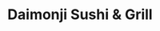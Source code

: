 ---
layout: place
title: "Daimonji Sushi & Grill"
permalink: /washington/seattle/daimonji-sushi-grill.html
stateAbbr: WA
stateName: Washington
cityName: Seattle
seo:
  name: "Daimonji Sushi & Grill"
  type: Restaurant
  links: https://daimonji.square.site/
description: "Looking for sushi in Seattle, Washington? Check out Daimonji Sushi & Grill for a delightful Japanese dining experience. Enjoy a variety of sushi and other di..."
place_id: ChIJz6StMetBkFQR5RQJKxw12U0
photos:
  - name: >-
      places/ChIJz6StMetBkFQR5RQJKxw12U0/photos/AeeoHcL7nT0q5X1ACOchjCFFtKESSIjmmRFeXm0LjqM5IKGXKdmi37AIAsK1OoeoNW7UD_f0HRyR5GOLak9j0iBqEfD9u_RNWOGGXM3T0ib-6kJFBBUrt84LWbEsGMMkXpKZIF1Mu0WtDEwgU9Da4NeTkQtx9983kFl-X6b8nCXCdBM9FbSLvJih8PIiBmg9IbeuYjJXHWnAIij8OAjUOV21cOcOM1Euillmk4er4XzSRobzOZxROteVOf-ismgM7G2AXO45jLkw3tQFTVb_dyMURg6QvQ2skoB5P9CFiiU_cfEZVs4u4stXP0k8mxK4kqhArpd6J811Sy0TUv_9i-t4736ve0kdyAD8VyMZMROeL6Z-D_rbm6zPy58PyBq9G-NBVs_VWLjWpaQuZQh2SFEK9betbSkWpXC9yB7-zE77FxfPanMh
    widthPx: 2560
    heightPx: 1440
    authorAttributions:
      - displayName: PinetopJackson
        uri: https://maps.google.com/maps/contrib/117310322226792081185
        photoUri: >-
          https://lh3.googleusercontent.com/a-/ALV-UjW0dHApm0hasFJBXKRwoaclSEV_WcfriKyPK17_-ZFMwiNF64_h=s100-p-k-no-mo
    flagContentUri: >-
      https://www.google.com/local/imagery/report/?cb_client=maps_api_places.places_api&image_key=!1e10!2sCIHM0ogKEICAgIDK8pnY6wE&hl=en-US
    googleMapsUri: >-
      https://www.google.com/maps/place//data=!3m4!1e2!3m2!1sCIHM0ogKEICAgIDK8pnY6wE!2e10!4m2!3m1!1s0x549041eb31ada4cf:0x4dd9351c2b0914e5
  - name: >-
      places/ChIJz6StMetBkFQR5RQJKxw12U0/photos/AeeoHcIWDlkliA0NFIFVOaXVTqpLk07JH1_BkjoANNkpLQxYgfyUDgKJuF8F4KfeADbXhx4vPj0V0N4VafW2pf7mda2STAy5YBWsPPHCg4zBSjA_--WJDFbM6gX3NysdyzVDpbncjMvKnrfqawtwb2hbrtBxqTLITbtZQy0uxi9qgCHbKv4Jppdnc_4_S8JljC8yPV70jGTy8P6_0UldqWlcMYVWq6vS1pmXYdEPNmCnUc1J5_4PRmFLI4JpEEO-XtTfOiMHFrbMwdH6t8CxCfEOBR2lm8kvHTKSoX8EQALIzj9Epg
    widthPx: 508
    heightPx: 717
    authorAttributions:
      - displayName: Daimonji Sushi & Grill
        uri: https://maps.google.com/maps/contrib/118288395264459813482
        photoUri: >-
          https://lh3.googleusercontent.com/a-/ALV-UjU4VtrYFjNufcxt2npF0m9yHZq5fByqOZajRicOJ-0ybzXpkk4=s100-p-k-no-mo
    flagContentUri: >-
      https://www.google.com/local/imagery/report/?cb_client=maps_api_places.places_api&image_key=!1e10!2sAF1QipMk2do2WDjfGO_YdejhEJYkezVDOV-xeYWQZB_N&hl=en-US
    googleMapsUri: >-
      https://www.google.com/maps/place//data=!3m4!1e2!3m2!1sAF1QipMk2do2WDjfGO_YdejhEJYkezVDOV-xeYWQZB_N!2e10!4m2!3m1!1s0x549041eb31ada4cf:0x4dd9351c2b0914e5
  - name: >-
      places/ChIJz6StMetBkFQR5RQJKxw12U0/photos/AeeoHcKfGnL6I4ocHsgTMuTqiB_r4a-DiUxYaZ05ycGEhmCzqirU1kVBq5N9CCU3oyNfTnTvvb1qd0VlwsbfHwy85U8UOTCyHPmuppWoVxHeAWmj46hGxWE3mUJHEAaws1W1pNnWDLTb_EMs58b9QKf7utjuUgG6_pV5pdo0YNsDmNJiM12faHQ8bmC7RZ8ChvMDAQOG8jLd40sSlKLOMG4DW9pk92VSEiPY0ZNC6GvrMJs36lecdOiKHh77Wei2XcZY9ocUwkWPRSNLgPACAqVwcxFramPzrnxWZL33BeHOZrCjhCA8p9e_zfiZH2q5E2KUj01fuT_rcqINjmsrqaJ-Xwt_I4-VhrUI9pfI4PaCNQrQBeZOigUhARZX2_OIE7ry7nbEJSPGYGl4bSEwZ0j26CY8IvJ2CD-KuwfUSrSnmujyeA
    widthPx: 4080
    heightPx: 3072
    authorAttributions:
      - displayName: j spain Greene
        uri: https://maps.google.com/maps/contrib/118112434951271631467
        photoUri: >-
          https://lh3.googleusercontent.com/a-/ALV-UjVISQCAOieSQR7yzOV4rBirKZmMNFTQ0-NuKP7kx52ZPGs4BF6p=s100-p-k-no-mo
    flagContentUri: >-
      https://www.google.com/local/imagery/report/?cb_client=maps_api_places.places_api&image_key=!1e10!2sCIHM0ogKEICAgICn7_qFNA&hl=en-US
    googleMapsUri: >-
      https://www.google.com/maps/place//data=!3m4!1e2!3m2!1sCIHM0ogKEICAgICn7_qFNA!2e10!4m2!3m1!1s0x549041eb31ada4cf:0x4dd9351c2b0914e5
  - name: >-
      places/ChIJz6StMetBkFQR5RQJKxw12U0/photos/AeeoHcJW005eiLtNPaEgoBGVcWOIJkPaz4hu29H7lpsUfN1-dAqwPoQXJnMujqakxaGpY83K57mi5ZzvcsuGkEP-6nixx5ZOnTfGTSMyWiwbHzUA4MpyRHGgZVqfwOJtPd4KZ1pO6PmBX4SbJNkk16kYClnMwwzu3cKUYB2BV7kn53gKMClUZDv7XCVwcHj_2cpKJTT_s7RdASNi5MiFS9gFwVj8BLklZOYfCoujynrU3iBhjS5O3crbNv_v3iFISYQkzHm5tW6nmoLnheuHr6xQN-Hi6iy9PTi4zNGshuUoSO1aVzlzB9U0Qxkf6d1LoZAzRf53WPsftWCe1vxU3I9JsKH6a36wkdh9A1SgGzSPKz8HhGLWoRPkzIgLd3Mm1zty0v_T1tFWk_T-Q0S3vjriWbMeJJcPPo8v1f9hKFxFH7VEnQ
    widthPx: 4032
    heightPx: 3024
    authorAttributions:
      - displayName: S Mayeda
        uri: https://maps.google.com/maps/contrib/105461354111378005803
        photoUri: >-
          https://lh3.googleusercontent.com/a-/ALV-UjV3hdSXSsl1FpOmi0HFPGvGRYJdFLho83316PrsoeZGipyzeRg=s100-p-k-no-mo
    flagContentUri: >-
      https://www.google.com/local/imagery/report/?cb_client=maps_api_places.places_api&image_key=!1e10!2sCIHM0ogKEICAgIC_q6zyIw&hl=en-US
    googleMapsUri: >-
      https://www.google.com/maps/place//data=!3m4!1e2!3m2!1sCIHM0ogKEICAgIC_q6zyIw!2e10!4m2!3m1!1s0x549041eb31ada4cf:0x4dd9351c2b0914e5
  - name: >-
      places/ChIJz6StMetBkFQR5RQJKxw12U0/photos/AeeoHcIY4gQ_I1gCwFSrNj9ymYZq1TptM4TewU7CHBGW_bIQ1zOYds9jNzExAjuW5FruF7gjFo5dk7VRGcXds4ZLZjyPzW_UkiixOCaMl6tJA6VRiJ8L9dCSgWvG6YrDSM4zbU-D-AwmDEWLXRFcdIAwcHqNJehQesRG9BeBDGDPW_PDjZL8JDkT-Nx6O6cS44zhO-rl_hY3B0BJ9GGDAK7SJxCYaLjf_T2KgurjPGOohFecz2lcR6A_OLUa8PCsG5eQL_sJKynNjTgyp3GOE_lvWFmvkxv_O3v8fLMBeEPbcm91yRSdWgU4vQmbgCrJPaQPv2TVMddOfiBRE1ots9dkhI9mYcXwVz4120Lk3Nryrw9dNc678Hfzy-12HXEB73I5LvN_5gqgx2HSP7kNb8AKHVYHbV51iwX6MkargNis1rE
    widthPx: 3739
    heightPx: 4800
    authorAttributions:
      - displayName: Richie D.
        uri: https://maps.google.com/maps/contrib/105659864852707470463
        photoUri: >-
          https://lh3.googleusercontent.com/a/ACg8ocIcBzOEwZRjF-wmjXBIfdTULy50XsN8VO_v4I4Cpb1FYKU_ZBI=s100-p-k-no-mo
    flagContentUri: >-
      https://www.google.com/local/imagery/report/?cb_client=maps_api_places.places_api&image_key=!1e10!2sCIHM0ogKEICAgIDf0uj3UA&hl=en-US
    googleMapsUri: >-
      https://www.google.com/maps/place//data=!3m4!1e2!3m2!1sCIHM0ogKEICAgIDf0uj3UA!2e10!4m2!3m1!1s0x549041eb31ada4cf:0x4dd9351c2b0914e5
  - name: >-
      places/ChIJz6StMetBkFQR5RQJKxw12U0/photos/AeeoHcJ5840Op52w2RXI9Pyaw8Hwgp8Ys9wKkAifR6CqWqqqvadvT8inlT7a-AMzKx2M-aV-TN4zOa6zAWSF7mwJem2w5PKox2XTkB03plaZloLst0m2_5CSml33o_33W2C8ZrQplbAV2vxs2Dck56ig-jNWShtpGUGRl0oRkXIlrD0lyNlfPiW48VxNLiv_fnvWv-Z-8zGXemltxnonoYzP_OkjXJdPsWeN2fpEQqHq2YhhI5hnxsnFnDl0jKWSfAzYgDWSc6zV2IVkeVm0KVIfH-l1ru8VIuqAo4zMO0hdxL2zOp1RrC4tuV0S9ZdtAO2kGZNDIYdNqhyuJH1xGQNmb4LHTFWq5ed0aI7UUpgWgEs0SKfDTBUBLe1Qebn2SjqpDtBCGhq58wR-iNgywlfHdOVpvT0YpBMlPjoX0CTP4JD4wA
    widthPx: 4000
    heightPx: 3000
    authorAttributions:
      - displayName: Liz Santos
        uri: https://maps.google.com/maps/contrib/117423635218752388048
        photoUri: >-
          https://lh3.googleusercontent.com/a-/ALV-UjXvGlMUQ0L6KxabfTXzIlaWKBeHiRY0iZK37-0zGKCCjublWs7FmQ=s100-p-k-no-mo
    flagContentUri: >-
      https://www.google.com/local/imagery/report/?cb_client=maps_api_places.places_api&image_key=!1e10!2sCIHM0ogKEICAgICdke6YaQ&hl=en-US
    googleMapsUri: >-
      https://www.google.com/maps/place//data=!3m4!1e2!3m2!1sCIHM0ogKEICAgICdke6YaQ!2e10!4m2!3m1!1s0x549041eb31ada4cf:0x4dd9351c2b0914e5
  - name: >-
      places/ChIJz6StMetBkFQR5RQJKxw12U0/photos/AeeoHcIBoT-JrY1pdyZXKs715XTqbKN5C7GZzdvaToUjBt7npzfBLnDoJfqSyyziznlKBvz5mDNw2uWYhn8a67SDfrp5H4Et1kVT1pq6mepKyjP58zEY2_FD4yFo9d8LMMI8qUAGhMFYcsqMc8UHdC6mggOv14XyLvMepkMtmv3ywv-910Xd1_P3NmzGu502_8wXQjobyS0Y44OEsQjhX4WepYXIQ-XkU0pIC7_1hOxZqhbotjxfma3-Omeavz7LFs0fMYmL6GdWSKOSExu4HU-hhsexTocV5F0F04Ut5OJAm_Wv8yRt8tx045ShTYSY3iVjTSZ7fiJ6eWARpezsg7FZf5nvdJl8pDvePYIDRPanoh8wPWwK8K1jbzPEFRaQ4Py-tlCe2N1MwGmYWEBz6ShRkDWrneHbkWaDo034x8B8PAo
    widthPx: 3024
    heightPx: 4032
    authorAttributions:
      - displayName: Marco Deppe
        uri: https://maps.google.com/maps/contrib/110991277612525920121
        photoUri: >-
          https://lh3.googleusercontent.com/a/ACg8ocKKhpN0CmAfWxS7-2pJQzEkgZP84alabUO92cB6RKrrB_tlmQMQ=s100-p-k-no-mo
    flagContentUri: >-
      https://www.google.com/local/imagery/report/?cb_client=maps_api_places.places_api&image_key=!1e10!2sCIHM0ogKEICAgIC6lpyiEA&hl=en-US
    googleMapsUri: >-
      https://www.google.com/maps/place//data=!3m4!1e2!3m2!1sCIHM0ogKEICAgIC6lpyiEA!2e10!4m2!3m1!1s0x549041eb31ada4cf:0x4dd9351c2b0914e5
  - name: >-
      places/ChIJz6StMetBkFQR5RQJKxw12U0/photos/AeeoHcIOQ0l_isOi-QRko3A9w-jcmj8Nwhofbe3CMJTXjS2dF4VcIMHK-bwBo1kjj-dyJnHaS-G3Bi7YA3m7he72emBem_F9TtJEKcYzKpsB9YXT_M51PQi-QlLIrz8-kqMvuPJoh02anzQfETEDr64mBgfCluaKHRzuRlJzDd3kGz2Lj1rC9w-iPG81mkKNdLz4m3Naxl5mWN-b3fTzJNXD28aJiDeDp9x8XijQdd01oGXUbC4PBi6rKwCCOg9bQyI8iHK9lcCRAiYoMk_AqSnmUtdWNa9tC0-fUmYIdqhaX2R9Q1j933NDWUEZS7SiN8OTAu9vsUwQQDIysJScQzpbIZKxBnG7l0ApvPDcPgdaSW1fHC4NXBsoJTjkZQQIbmDLCBEe9o2dOiwoOEF6pfv_R_zGpkUPiICoO4V1znKRBYR-fI4
    widthPx: 4032
    heightPx: 3024
    authorAttributions:
      - displayName: Linus Willson
        uri: https://maps.google.com/maps/contrib/110935018995828889280
        photoUri: >-
          https://lh3.googleusercontent.com/a-/ALV-UjV6k0m9dq_mKJ6l5mub01XweMpHPYdI9llr_jGRCVtigxT6-1B1=s100-p-k-no-mo
    flagContentUri: >-
      https://www.google.com/local/imagery/report/?cb_client=maps_api_places.places_api&image_key=!1e10!2sCIHM0ogKEICAgID4gb6YsQE&hl=en-US
    googleMapsUri: >-
      https://www.google.com/maps/place//data=!3m4!1e2!3m2!1sCIHM0ogKEICAgID4gb6YsQE!2e10!4m2!3m1!1s0x549041eb31ada4cf:0x4dd9351c2b0914e5
  - name: >-
      places/ChIJz6StMetBkFQR5RQJKxw12U0/photos/AeeoHcJKulAlFefSaXuyaMRXI2HjbGB2wP0j-tQcPrI_FV7h221yBTJ5wX5GSLb7YZ7c9FfkAod29v1OR8uQuUEfAqigACGp92S5YghPWxZZ6JPJ1doBkv7OocnqwkaNEEpS4bYex3AY4CsiNsUprNAyIsGN1KL4cW73-OIHk8yHdEiFctO8_iyASldUQCVymEF062YkFVPodI8BJiWqiyHFTExYics5_gdE48g6pw2MTKcUbsp2ZjY4hU14JGDtxiD6cDiHdO3Dh9KCTnClkTvAY8wc10pVg70xsQenPPwFSxAjmXXv2JEfJk9ma8sloYIQ3QU1K3bRW7ywt5ArnzHjlL70dnQ2rWrdXvYSFuhRE-kKFzZO0Y93rhUwmOYm-fCYm4Oy0swyp1ZOXPtZKf8NNJ9llsJa2cqGPSJs-xgrPUzaodRZ
    widthPx: 3024
    heightPx: 4032
    authorAttributions:
      - displayName: S Mayeda
        uri: https://maps.google.com/maps/contrib/105461354111378005803
        photoUri: >-
          https://lh3.googleusercontent.com/a-/ALV-UjV3hdSXSsl1FpOmi0HFPGvGRYJdFLho83316PrsoeZGipyzeRg=s100-p-k-no-mo
    flagContentUri: >-
      https://www.google.com/local/imagery/report/?cb_client=maps_api_places.places_api&image_key=!1e10!2sCIHM0ogKEICAgIC_q6zyowE&hl=en-US
    googleMapsUri: >-
      https://www.google.com/maps/place//data=!3m4!1e2!3m2!1sCIHM0ogKEICAgIC_q6zyowE!2e10!4m2!3m1!1s0x549041eb31ada4cf:0x4dd9351c2b0914e5
  - name: >-
      places/ChIJz6StMetBkFQR5RQJKxw12U0/photos/AeeoHcLAn21_f-GdEebv3zV2D2JstFGOadh7e7JsVZTtF2lwL2zOVFM7cly1K1FIshWxGbWF6VMoL4wFmPYO-1y4Q09n9K-rOGQxRJv0Wkv6XvwYBIdG8vPUJpLT45jwgrNwumD7BRPp5zOYIjUOevs1lwqwQOZmY9ZjJS4qFxnQzV4q5uZyMJpqXY--206kGU99zFfcbCuycm8LyWJB0XnYnSIyAkF-daSoR1RCuZLdG5fGJaYb2wSd8g1Li7fMa0gXCDNyWgHQRcmPms6jLv5bFQllLyYd0vMWLyjjRhlwrEQpdXqd2tRmhXpvfkToUw9W0TjdjpLt0xuuSCJUMrGJOjeHdA8mYMGU7cdZwqC55PjPG7CzChWxIDWLyrPh1IfsVKkApTI2gtBgOIDSlEDI7-wOV50wO03d3B0oWnNywudmEQ
    widthPx: 4000
    heightPx: 1800
    authorAttributions:
      - displayName: Aaron Stenehjem
        uri: https://maps.google.com/maps/contrib/101938780889768792935
        photoUri: >-
          https://lh3.googleusercontent.com/a-/ALV-UjVSXNMwc0l99vf7sChYucy6vw8-LvSDFkeY099vSyNw06ZCcINXOw=s100-p-k-no-mo
    flagContentUri: >-
      https://www.google.com/local/imagery/report/?cb_client=maps_api_places.places_api&image_key=!1e10!2sCIHM0ogKEICAgID2-OH2FQ&hl=en-US
    googleMapsUri: >-
      https://www.google.com/maps/place//data=!3m4!1e2!3m2!1sCIHM0ogKEICAgID2-OH2FQ!2e10!4m2!3m1!1s0x549041eb31ada4cf:0x4dd9351c2b0914e5
address: '5963 Corson Ave S #194, Seattle, WA 98108, USA'
street: '5963 Corson Ave S #194'
city: Seattle
state: WA
zip: '98108'
country: USA
neighborhood: Greater Duwamish
latitude: '47.547633'
longitude: '-122.322582'
accessibility_options:
  wheelchairAccessibleParking: true
  wheelchairAccessibleEntrance: true
  wheelchairAccessibleRestroom: true
  wheelchairAccessibleSeating: true
business_status: OPERATIONAL
name: Daimonji Sushi & Grill
google_maps_links:
  directionsUri: >-
    https://www.google.com/maps/dir//''/data=!4m7!4m6!1m1!4e2!1m2!1m1!1s0x549041eb31ada4cf:0x4dd9351c2b0914e5!3e0
  placeUri: https://maps.google.com/?cid=5609573205964035301
  writeAReviewUri: >-
    https://www.google.com/maps/place//data=!4m3!3m2!1s0x549041eb31ada4cf:0x4dd9351c2b0914e5!12e1
  reviewsUri: >-
    https://www.google.com/maps/place//data=!4m4!3m3!1s0x549041eb31ada4cf:0x4dd9351c2b0914e5!9m1!1b1
  photosUri: >-
    https://www.google.com/maps/place//data=!4m3!3m2!1s0x549041eb31ada4cf:0x4dd9351c2b0914e5!10e5
primary_type: Sushi Restaurant
opening_hours:
  regular: null
  current: null
secondary_opening_hours:
  regular:
    weekdayDescriptions: null
    type: null
  current:
    weekdayDescriptions: null
    type: null
phone: (206) 762-7820
price_level: PRICE_LEVEL_MODERATE
price_range: $20 &ndash; $30
rating: '4.5'
rating_count: 404
website: https://daimonji.square.site/
reviews: null
parking_options: null
payment_options: null
allow_dogs: null
curbside_pickup: null
delivery: null
dine_in: null
good_for_children: null
good_for_groups: null
good_for_sports: null
live_music: null
menu_for_children: null
outdoor_seating: null
reservable: null
restroom: null
serves_beer: null
serves_breakfast: null
serves_brunch: null
serves_cocktails: null
serves_coffee: null
serves_dinner: null
serves_dessert: null
serves_lunch: null
serves_vegetarian_food: null
serves_wine: null
takeout: null
summary: null

---